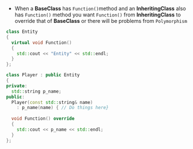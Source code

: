 * When a **BaseClass** has ```Function()```method and an **InheritingClass** also has ```Function()``` method
you want ```Function()``` from **InheritingClass** to override that of **BaseClass** or there will be problems from ```Polymorphism```
```cpp
class Entity
{
  virtual void Function()
  {
    std::cout << "Entity" << std::endl;
  }
};

class Player : public Entity
{
private:
  std::string p_name;
public:
  Player(const std::string& name)
    : p_name(name) { // Do things here}
  
  void Function() override
  {
    std::cout << p_name << std::endl;
  }
};
```
